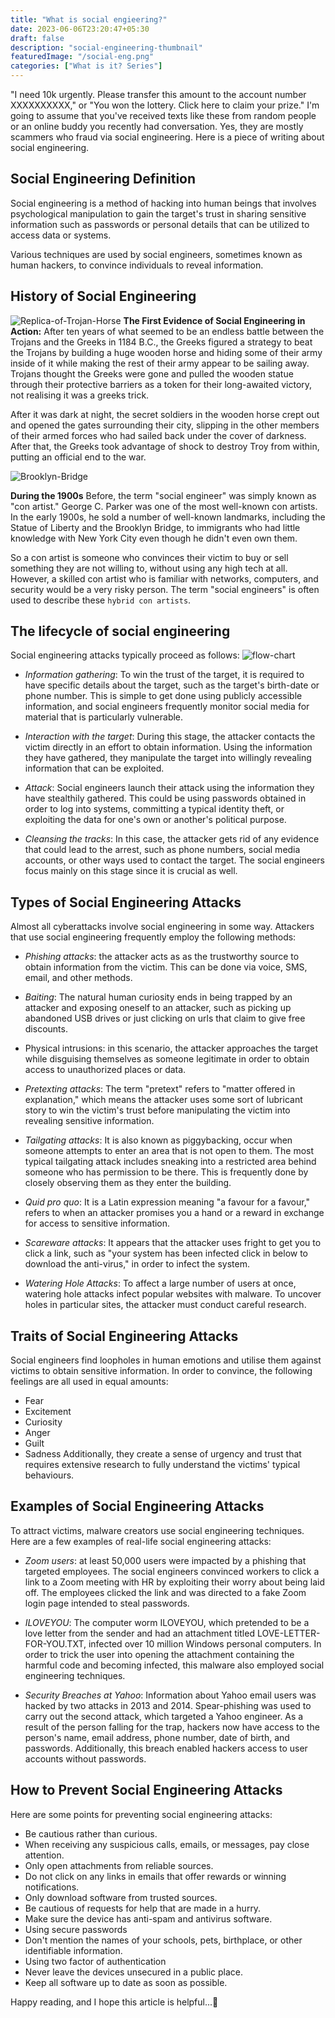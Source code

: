```yaml
---
title: "What is social engieering?"
date: 2023-06-06T23:20:47+05:30
draft: false
description: "social-engineering-thumbnail"
featuredImage: "/social-eng.png"
categories: ["What is it? Series"]
---
```

"I need 10k urgently. Please transfer this amount to the account number XXXXXXXXXX," or "You won the lottery. Click here to claim your prize." I'm going to assume that you've received texts like these from random people or an online buddy you recently had conversation. Yes, they are mostly scammers who fraud via social engineering. Here is a piece of writing about social engineering.
<!--more-->
## Social Engineering Definition
Social engineering is a method of hacking into human beings that involves psychological manipulation to gain the target's trust in sharing sensitive information such as passwords or personal details that can be utilized to access data or systems.

Various techniques are used by social engineers, sometimes known as human hackers, to convince individuals to reveal information.

## History of Social Engineering
![Replica-of-Trojan-Horse](/trojan-horse.jpg "Replica of Trojan Horse")
**The First Evidence of Social Engineering in Action:**
After ten years of what seemed to be an endless battle between the Trojans and the Greeks in 1184 B.C., the Greeks figured a strategy to beat the Trojans by building a huge wooden horse and hiding some of their army inside of it while making the rest of their army appear to be sailing away. Trojans thought the Greeks were gone and pulled the wooden statue through their protective barriers as a token for their long-awaited victory, not realising it was a greeks trick.

After it was dark at night, the secret soldiers in the wooden horse crept out and opened the gates surrounding their city, slipping in the other members of their armed forces who had sailed back under the cover of darkness.
After that, the Greeks took advantage of shock to destroy Troy from within, putting an official end to the war.

![Brooklyn-Bridge](/BrooklynBridge.jpg "People walking across the Brooklyn Bridge.")

**During the 1900s**
Before, the term "social engineer" was simply known as "con artist." George C. Parker was one of the most well-known con artists. In the early 1900s, he sold a number of well-known landmarks, including the Statue of Liberty and the Brooklyn Bridge, to immigrants who had little knowledge with New York City even though he didn't even own them.

So a con artist is someone who convinces their victim to buy or sell something they are not willing to, without using any high tech at all. However, a skilled con artist who is familiar with networks, computers, and security would be a very risky person. The term "social engineers" is often used to describe these `hybrid con artists`.

## The lifecycle of social engineering
Social engineering attacks typically proceed as follows:
![flow-chart](/flow-chart.png "Flow chart")
- _Information gathering_: To win the trust of the target, it is required to have specific details about the target, such as the target's birth-date or phone number. This is simple to get done using publicly accessible information, and social engineers frequently monitor social media for material that is particularly vulnerable. 

- _Interaction with the target_: During this stage, the attacker contacts the victim directly in an effort to obtain information. Using the information they have gathered, they manipulate the target into willingly revealing information that can be exploited.

- _Attack_: Social engineers launch their attack using the information they have stealthily gathered. This could be using passwords obtained in order to log into systems, committing a typical identity theft, or exploiting the data for one's own or another's political purpose.

- _Cleansing the tracks_: In this case, the attacker gets rid of any evidence that could lead to the arrest, such as phone numbers, social media accounts, or other ways used to contact the target. The social engineers focus mainly on this stage since it is crucial as well.
## Types of Social Engineering Attacks
Almost all cyberattacks involve social engineering in some way. Attackers that use social engineering frequently employ the following methods:
- _Phishing attacks_: the attacker acts as as the trustworthy source to obtain information from the victim. This can be done via voice, SMS, email, and other methods.

- _Baiting_: The natural human curiosity ends in being trapped by an attacker and exposing oneself to an attacker, such as picking up abandoned USB drives or just clicking on urls that claim to give free discounts. 

- Physical intrusions: in this scenario, the attacker approaches the target while disguising themselves as someone legitimate in order to obtain access to unauthorized places or data. 

- _Pretexting attacks_: The term "pretext" refers to "matter offered in explanation," which means the attacker uses some sort of lubricant story to win the victim's trust before manipulating the victim into revealing sensitive information. 

- _Tailgating attacks_: It is also known as piggybacking, occur when someone attempts to enter an area that is not open to them. The most typical tailgating attack includes sneaking into a restricted area behind someone who has permission to be there. This is frequently done by closely observing them as they enter the building.

- _Quid pro quo_: It is a Latin expression meaning "a favour for a favour," refers to when an attacker promises you a hand or a reward in exchange for access to sensitive information.

- _Scareware attacks_: It appears that the attacker uses fright to get you to click a link, such as "your system has been infected click in below to download the anti-virus," in order to infect the system.

- _Watering Hole Attacks_: To affect a large number of users at once, watering hole attacks infect popular websites with malware. To uncover holes in particular sites, the attacker must conduct careful research. 

## Traits of Social Engineering Attacks
Social engineers find loopholes in human emotions and utilise them against victims to obtain sensitive information. In order to convince, the following feelings are all used in equal amounts: 
- Fear
- Excitement
- Curiosity
- Anger
- Guilt
- Sadness
Additionally, they create a sense of urgency and trust that requires extensive research to fully understand the victims' typical behaviours. 
## Examples of Social Engineering Attacks
To attract victims, malware creators use social engineering techniques. Here are a few examples of real-life social engineering attacks:
- _Zoom users_: at least 50,000 users were impacted by a phishing that targeted employees. The social engineers convinced workers to click a link to a Zoom meeting with HR by exploiting their worry about being laid off. The employees clicked the link and was directed to a fake Zoom login page intended to steal passwords.

- _ILOVEYOU_: The computer worm ILOVEYOU, which pretended to be a love letter from the sender and had an attachment titled LOVE-LETTER-FOR-YOU.TXT, infected over 10 million Windows personal computers. In order to trick the user into opening the attachment containing the harmful code and becoming infected, this malware also employed social engineering techniques. 

- _Security Breaches at Yahoo_: Information about Yahoo email users was hacked by two attacks in 2013 and 2014. Spear-phishing was used to carry out the second attack, which targeted a Yahoo engineer. As a result of the person falling for the trap, hackers now have access to the person's name, email address, phone number, date of birth, and passwords. Additionally, this breach enabled hackers access to user accounts without passwords.
## How to Prevent Social Engineering Attacks
Here are some points for preventing social engineering attacks:
- Be cautious rather than curious.
- When receiving any suspicious calls, emails, or messages, pay close attention.
- Only open attachments from reliable sources.
- Do not click on any links in emails that offer rewards or winning notifications.
- Only download software from trusted sources.
- Be cautious of requests for help that are made in a hurry.
- Make sure the device has anti-spam and antivirus software.
- Using secure passwords
- Don't mention the names of your schools, pets, birthplace, or other identifiable information.
- Using two factor of authentication 
- Never leave the devices unsecured in a public place.
- Keep all software up to date as soon as possible.

Happy reading, and I hope this article is helpful...🐾